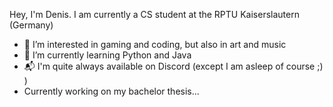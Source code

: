 Hey, I'm Denis. I am currently a CS student at the RPTU Kaiserslautern (Germany)
- 👀 I’m interested in gaming and coding, but also in art and music
- 🌱 I’m currently learning Python and Java
- 📬 I'm quite always available on Discord (except I am asleep of course ;) )
- Currently working on my bachelor thesis...
<!---
HeyImH4uz/HeyImH4uz is a ✨ special ✨ repository because its `README.md` (this file) appears on your GitHub profile.
You can click the Preview link to take a look at your changes.
--->
